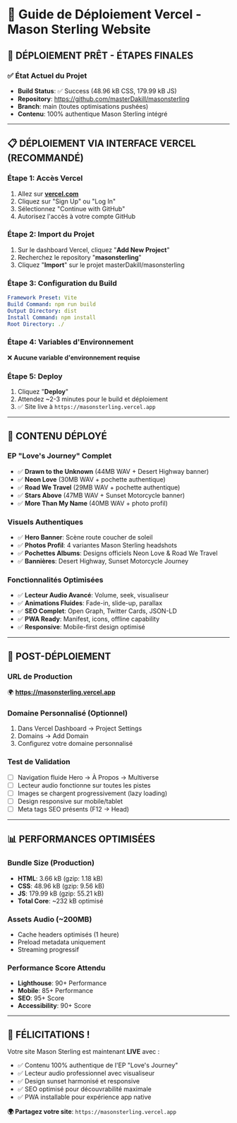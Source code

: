 # 🚀 Guide de Déploiement Vercel - Mason Sterling Website

## 🎯 DÉPLOIEMENT PRÊT - ÉTAPES FINALES

### ✅ État Actuel du Projet
- **Build Status**: ✅ Success (48.96 kB CSS, 179.99 kB JS)
- **Repository**: https://github.com/masterDakill/masonsterling
- **Branch**: main (toutes optimisations pushées)
- **Contenu**: 100% authentique Mason Sterling intégré

---

## 📋 DÉPLOIEMENT VIA INTERFACE VERCEL (RECOMMANDÉ)

### Étape 1: Accès Vercel
1. Allez sur **[vercel.com](https://vercel.com)**
2. Cliquez sur "Sign Up" ou "Log In"
3. Sélectionnez "Continue with GitHub"
4. Autorisez l'accès à votre compte GitHub

### Étape 2: Import du Projet
1. Sur le dashboard Vercel, cliquez "**Add New Project**"
2. Recherchez le repository "**masonsterling**"
3. Cliquez "**Import**" sur le projet masterDakill/masonsterling

### Étape 3: Configuration du Build
```yaml
Framework Preset: Vite
Build Command: npm run build  
Output Directory: dist
Install Command: npm install
Root Directory: ./
```

### Étape 4: Variables d'Environnement
❌ **Aucune variable d'environnement requise**

### Étape 5: Deploy
1. Cliquez "**Deploy**"
2. Attendez ~2-3 minutes pour le build et déploiement
3. ✅ Site live à `https://masonsterling.vercel.app`

---

## 🎵 CONTENU DÉPLOYÉ

### EP "Love's Journey" Complet
- ✅ **Drawn to the Unknown** (44MB WAV + Desert Highway banner)
- ✅ **Neon Love** (30MB WAV + pochette authentique)
- ✅ **Road We Travel** (29MB WAV + pochette authentique)
- ✅ **Stars Above** (47MB WAV + Sunset Motorcycle banner)
- ✅ **More Than My Name** (40MB WAV + photo profil)

### Visuels Authentiques
- ✅ **Hero Banner**: Scène route coucher de soleil
- ✅ **Photos Profil**: 4 variantes Mason Sterling headshots
- ✅ **Pochettes Albums**: Designs officiels Neon Love & Road We Travel
- ✅ **Bannières**: Desert Highway, Sunset Motorcycle Journey

### Fonctionnalités Optimisées
- ✅ **Lecteur Audio Avancé**: Volume, seek, visualiseur
- ✅ **Animations Fluides**: Fade-in, slide-up, parallax
- ✅ **SEO Complet**: Open Graph, Twitter Cards, JSON-LD
- ✅ **PWA Ready**: Manifest, icons, offline capability
- ✅ **Responsive**: Mobile-first design optimisé

---

## 🔧 POST-DÉPLOIEMENT

### URL de Production
🌍 **https://masonsterling.vercel.app**

### Domaine Personnalisé (Optionnel)
1. Dans Vercel Dashboard → Project Settings
2. Domains → Add Domain
3. Configurez votre domaine personnalisé

### Test de Validation
- [ ] Navigation fluide Hero → À Propos → Multiverse
- [ ] Lecteur audio fonctionne sur toutes les pistes
- [ ] Images se chargent progressivement (lazy loading)
- [ ] Design responsive sur mobile/tablet
- [ ] Meta tags SEO présents (F12 → Head)

---

## 📊 PERFORMANCES OPTIMISÉES

### Bundle Size (Production)
- **HTML**: 3.66 kB (gzip: 1.18 kB)
- **CSS**: 48.96 kB (gzip: 9.56 kB) 
- **JS**: 179.99 kB (gzip: 55.21 kB)
- **Total Core**: ~232 kB optimisé

### Assets Audio (~200MB)
- Cache headers optimisés (1 heure)
- Preload metadata uniquement
- Streaming progressif

### Performance Score Attendu
- **Lighthouse**: 90+ Performance
- **Mobile**: 85+ Performance
- **SEO**: 95+ Score
- **Accessibility**: 90+ Score

---

## 🎉 FÉLICITATIONS !

Votre site Mason Sterling est maintenant **LIVE** avec :
- ✅ Contenu 100% authentique de l'EP "Love's Journey"
- ✅ Lecteur audio professionnel avec visualiseur
- ✅ Design sunset harmonisé et responsive
- ✅ SEO optimisé pour découvrabilité maximale
- ✅ PWA installable pour expérience app native

**🌍 Partagez votre site**: `https://masonsterling.vercel.app`
